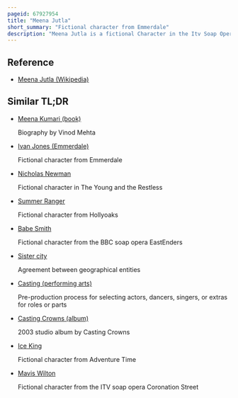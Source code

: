 ```yaml
---
pageid: 67927954
title: "Meena Jutla"
short_summary: "Fictional character from Emmerdale"
description: "Meena Jutla is a fictional Character in the Itv Soap Opera Emmerdale played by Paige Sandhu. Details surrounding Meena's Casting and her Characterisation were announced as Part of what Emmerdale called a big Autumn Shake-Up in September 2020 alongside that of two other new Characters. She was introduced as the estranged Sister of Manpreet Sharma and Arrives in the fictional Village with the Intention of reconciling her Relationship with Manpreet. Upon her Casting, Sandhu described her Character as irresponsible, apathetic, unreliable, wild and Intelligent. She later revealed that Meena's Backstory involves her often being ignored by her Parents in Favour of Manpreet, which led to Meena having Sex with Manpreet's Husband Dennis, which led to their Marriage breaking down, as well as her Relationship with her Sister."
---
```


## Reference

- [Meena Jutla (Wikipedia)](https://en.wikipedia.org/?curid=67927954)

## Similar TL;DR

- [Meena Kumari (book)](/tldr/en/meena-kumari-book)

  Biography by Vinod Mehta

- [Ivan Jones (Emmerdale)](/tldr/en/ivan-jones-emmerdale)

  Fictional character from Emmerdale

- [Nicholas Newman](/tldr/en/nicholas-newman)

  Fictional character in The Young and the Restless

- [Summer Ranger](/tldr/en/summer-ranger)

  Fictional character from Hollyoaks

- [Babe Smith](/tldr/en/babe-smith)

  Fictional character from the BBC soap opera EastEnders

- [Sister city](/tldr/en/sister-city)

  Agreement between geographical entities

- [Casting (performing arts)](/tldr/en/casting-performing-arts)

  Pre-production process for selecting actors, dancers, singers, or extras for roles or parts

- [Casting Crowns (album)](/tldr/en/casting-crowns-album)

  2003 studio album by Casting Crowns

- [Ice King](/tldr/en/ice-king)

  Fictional character from Adventure Time

- [Mavis Wilton](/tldr/en/mavis-wilton)

  Fictional character from the ITV soap opera Coronation Street
